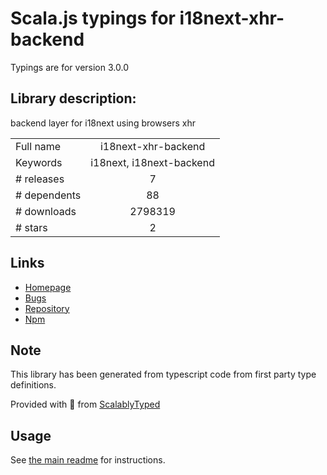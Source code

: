 
# Scala.js typings for i18next-xhr-backend

Typings are for version 3.0.0

## Library description:
backend layer for i18next using browsers xhr

|                    |                 |
| ------------------ | :-------------: |
| Full name          | i18next-xhr-backend |
| Keywords           | i18next, i18next-backend |
| # releases         | 7 |
| # dependents       | 88 |
| # downloads        | 2798319 |
| # stars            | 2 |

## Links
- [Homepage](https://github.com/i18next/i18next-xhr-backend)
- [Bugs](https://github.com/i18next/i18next-xhr-backend/issues)
- [Repository](https://github.com/i18next/i18next-xhr-backend)
- [Npm](https://www.npmjs.com/package/i18next-xhr-backend)
    


## Note
This library has been generated from typescript code from first party type definitions.

Provided with :purple_heart: from [ScalablyTyped](https://github.com/oyvindberg/ScalablyTyped)

## Usage
See [the main readme](../../readme.md) for instructions.


